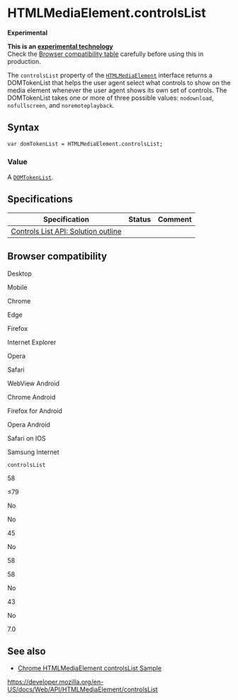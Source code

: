 # HTMLMediaElement.controlsList

**Experimental**

**This is an [experimental technology](https://developer.mozilla.org/en-US/docs/MDN/Guidelines/Conventions_definitions#experimental)**  
Check the [Browser compatibility table](#browser_compatibility) carefully before using this in production.

The `controlsList` property of the [`HTMLMediaElement`](../htmlmediaelement) interface returns a DOMTokenList that helps the user agent select what controls to show on the media element whenever the user agent shows its own set of controls. The DOMTokenList takes one or more of three possible values: `nodownload`, `nofullscreen`, and `noremoteplayback`.

## Syntax

    var domTokenList = HTMLMediaElement.controlsList;

### Value

A [`DOMTokenList`](../domtokenlist).

## Specifications

<table><thead><tr class="header"><th>Specification</th><th>Status</th><th>Comment</th></tr></thead><tbody><tr class="odd"><td><a href="https://wicg.github.io/controls-list/#solution-outline">Controls List API: Solution outline</a></td><td></td><td></td></tr></tbody></table>

## Browser compatibility

Desktop

Mobile

Chrome

Edge

Firefox

Internet Explorer

Opera

Safari

WebView Android

Chrome Android

Firefox for Android

Opera Android

Safari on IOS

Samsung Internet

`controlsList`

58

≤79

No

No

45

No

58

58

No

43

No

7.0

## See also

- [Chrome HTMLMediaElement controlsList Sample](https://googlechrome.github.io/samples/media/controlslist.html)

<a href="https://developer.mozilla.org/en-US/docs/Web/API/HTMLMediaElement/controlsList" class="_attribution-link">https://developer.mozilla.org/en-US/docs/Web/API/HTMLMediaElement/controlsList</a>
